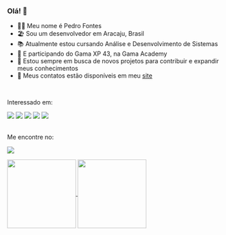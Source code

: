 ### Olá! 👋

- 👨‍💻 Meu nome é Pedro Fontes 
- 🏖️ Sou um desenvolvedor em Aracaju, Brasil
- 📚 Atualmente estou cursando Análise e Desenvolvimento de Sistemas 
- 📗 E participando do Gama XP 43, na Gama Academy 
- 🚀 Estou sempre em busca de novos projetos para contribuir e expandir meus conhecimentos
- 📧 Meus contatos estão disponíveis em meu <a href="https://pfontes.me">site</a>
<br>


Interessado em:

<div> <img src="https://img.shields.io/badge/HTML5-E34F26?style=for-the-badge&logo=html5&logoColor=white" /> <img src="https://img.shields.io/badge/CSS3-1572B6?style=for-the-badge&logo=css3&logoColor=white" /> <img src="https://img.shields.io/badge/JavaScript-323330?style=for-the-badge&logo=javascript&logoColor=F7DF1E" /> <img src="https://img.shields.io/badge/React-20232A?style=for-the-badge&logo=react&logoColor=61DAFB" /> <img src="https://img.shields.io/badge/node.js-6DA55F?style=for-the-badge&logo=node.js&logoColor=white" /> </div> </div>
<br>


Me encontre no:

<a href="https://linkedin.com/in/fontespedro"><img src="https://img.shields.io/badge/LinkedIn-0077B5?style=for-the-badge&logo=linkedin&logoColor=white"/></a>

<a href="https://github.com/anuraghazra/github-readme-stats">
  <img align="center" src="https://github-readme-stats.vercel.app/api?username=pedrofnts&show_icons=true&theme=radical" height="160" />
</a>
<a href="https://github.com/anuraghazra/convoychat">
  <img align="center" src="https://github-readme-stats.vercel.app/api/top-langs/?username=pedrofnts&theme=radical&layout=compact"height="160" />
</a>










